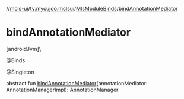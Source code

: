 //[mcls-ui](../../../index.md)/[tv.mycujoo.mclsui](../index.md)/[MlsModuleBinds](index.md)/[bindAnnotationMediator](bind-annotation-mediator.md)

# bindAnnotationMediator

[androidJvm]\

@Binds

@Singleton

abstract fun [bindAnnotationMediator](bind-annotation-mediator.md)(annotationMediator: AnnotationManagerImpl): AnnotationManager

